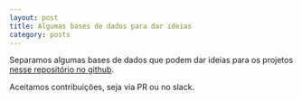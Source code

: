 ```yaml
---
layout: post
title: Algumas bases de dados para dar ideias
category: posts
---
```


Separamos algumas bases de dados que podem dar ideias para os projetos [nesse repositório no github](https://github.com/hackfestcc/dados-hackfestcc).

Aceitamos contribuições, seja via PR ou no slack.
